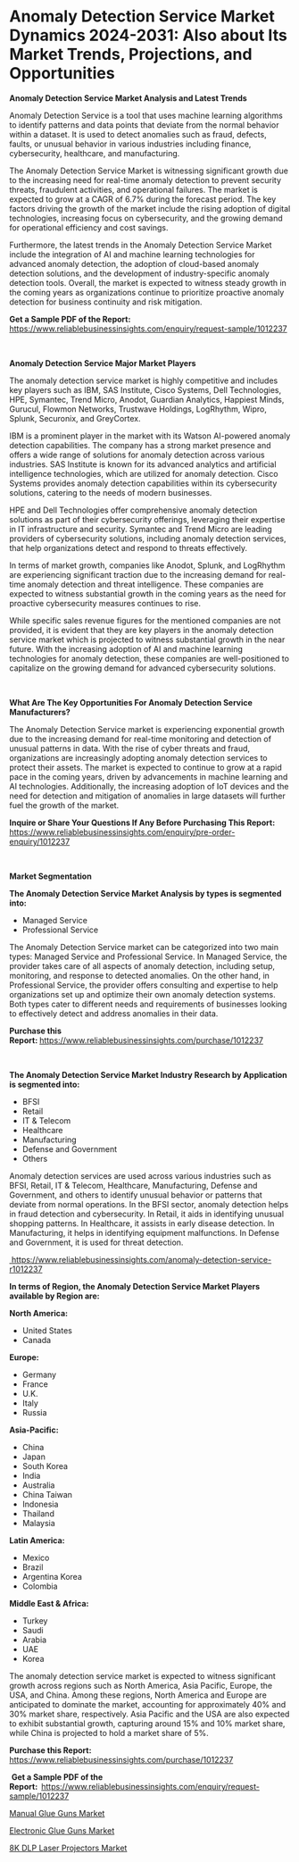 <p><h1>Anomaly Detection Service Market Dynamics 2024-2031: Also about Its Market Trends, Projections, and Opportunities</h1></p><p><strong>Anomaly Detection Service Market Analysis and Latest Trends</strong></p>
<p><p>Anomaly Detection Service is a tool that uses machine learning algorithms to identify patterns and data points that deviate from the normal behavior within a dataset. It is used to detect anomalies such as fraud, defects, faults, or unusual behavior in various industries including finance, cybersecurity, healthcare, and manufacturing.</p><p>The Anomaly Detection Service Market is witnessing significant growth due to the increasing need for real-time anomaly detection to prevent security threats, fraudulent activities, and operational failures. The market is expected to grow at a CAGR of 6.7% during the forecast period. The key factors driving the growth of the market include the rising adoption of digital technologies, increasing focus on cybersecurity, and the growing demand for operational efficiency and cost savings.</p><p>Furthermore, the latest trends in the Anomaly Detection Service Market include the integration of AI and machine learning technologies for advanced anomaly detection, the adoption of cloud-based anomaly detection solutions, and the development of industry-specific anomaly detection tools. Overall, the market is expected to witness steady growth in the coming years as organizations continue to prioritize proactive anomaly detection for business continuity and risk mitigation.</p></p>
<p><strong>Get a Sample PDF of the Report:&nbsp;</strong> <a href="https://www.reliablebusinessinsights.com/enquiry/request-sample/1012237">https://www.reliablebusinessinsights.com/enquiry/request-sample/1012237</a></p>
<p>&nbsp;</p>
<p><strong>Anomaly Detection Service Major Market Players</strong></p>
<p><p>The anomaly detection service market is highly competitive and includes key players such as IBM, SAS Institute, Cisco Systems, Dell Technologies, HPE, Symantec, Trend Micro, Anodot, Guardian Analytics, Happiest Minds, Gurucul, Flowmon Networks, Trustwave Holdings, LogRhythm, Wipro, Splunk, Securonix, and GreyCortex.</p><p>IBM is a prominent player in the market with its Watson AI-powered anomaly detection capabilities. The company has a strong market presence and offers a wide range of solutions for anomaly detection across various industries. SAS Institute is known for its advanced analytics and artificial intelligence technologies, which are utilized for anomaly detection. Cisco Systems provides anomaly detection capabilities within its cybersecurity solutions, catering to the needs of modern businesses.</p><p>HPE and Dell Technologies offer comprehensive anomaly detection solutions as part of their cybersecurity offerings, leveraging their expertise in IT infrastructure and security. Symantec and Trend Micro are leading providers of cybersecurity solutions, including anomaly detection services, that help organizations detect and respond to threats effectively.</p><p>In terms of market growth, companies like Anodot, Splunk, and LogRhythm are experiencing significant traction due to the increasing demand for real-time anomaly detection and threat intelligence. These companies are expected to witness substantial growth in the coming years as the need for proactive cybersecurity measures continues to rise.</p><p>While specific sales revenue figures for the mentioned companies are not provided, it is evident that they are key players in the anomaly detection service market which is projected to witness substantial growth in the near future. With the increasing adoption of AI and machine learning technologies for anomaly detection, these companies are well-positioned to capitalize on the growing demand for advanced cybersecurity solutions.</p></p>
<p>&nbsp;</p>
<p><strong>What Are The Key Opportunities For Anomaly Detection Service Manufacturers?</strong></p>
<p><p>The Anomaly Detection Service market is experiencing exponential growth due to the increasing demand for real-time monitoring and detection of unusual patterns in data. With the rise of cyber threats and fraud, organizations are increasingly adopting anomaly detection services to protect their assets. The market is expected to continue to grow at a rapid pace in the coming years, driven by advancements in machine learning and AI technologies. Additionally, the increasing adoption of IoT devices and the need for detection and mitigation of anomalies in large datasets will further fuel the growth of the market.</p></p>
<p><strong>Inquire or Share Your Questions If Any Before Purchasing This Report:</strong> <a href="https://www.reliablebusinessinsights.com/enquiry/pre-order-enquiry/1012237">https://www.reliablebusinessinsights.com/enquiry/pre-order-enquiry/1012237</a></p>
<p>&nbsp;</p>
<p><strong>Market Segmentation</strong></p>
<p><strong>The Anomaly Detection Service Market Analysis by types is segmented into:</strong></p>
<p><ul><li>Managed Service</li><li>Professional Service</li></ul></p>
<p><p>The Anomaly Detection Service market can be categorized into two main types: Managed Service and Professional Service. In Managed Service, the provider takes care of all aspects of anomaly detection, including setup, monitoring, and response to detected anomalies. On the other hand, in Professional Service, the provider offers consulting and expertise to help organizations set up and optimize their own anomaly detection systems. Both types cater to different needs and requirements of businesses looking to effectively detect and address anomalies in their data.</p></p>
<p><strong>Purchase this Report:&nbsp;</strong><a href="https://www.reliablebusinessinsights.com/purchase/1012237">https://www.reliablebusinessinsights.com/purchase/1012237</a></p>
<p>&nbsp;</p>
<p><strong>The Anomaly Detection Service Market Industry Research by Application is segmented into:</strong></p>
<p><ul><li>BFSI</li><li>Retail</li><li>IT & Telecom</li><li>Healthcare</li><li>Manufacturing</li><li>Defense and Government</li><li>Others</li></ul></p>
<p><p>Anomaly detection services are used across various industries such as BFSI, Retail, IT & Telecom, Healthcare, Manufacturing, Defense and Government, and others to identify unusual behavior or patterns that deviate from normal operations. In the BFSI sector, anomaly detection helps in fraud detection and cybersecurity. In Retail, it aids in identifying unusual shopping patterns. In Healthcare, it assists in early disease detection. In Manufacturing, it helps in identifying equipment malfunctions. In Defense and Government, it is used for threat detection.</p></p>
<p><a href="https://www.reliablebusinessinsights.com/anomaly-detection-service-r1012237">&nbsp;https://www.reliablebusinessinsights.com/anomaly-detection-service-r1012237</a></p>
<p><strong>In terms of Region, the Anomaly Detection Service Market Players available by Region are:</strong></p>
<p>
    <p> <strong> North America: </strong>
        <ul>
            <li>United States</li>
            <li>Canada</li>
        </ul>
        </p> 
    <p> <strong> Europe: </strong>
        <ul>
            <li>Germany</li>
            <li>France</li>
            <li>U.K.</li>
            <li>Italy</li>
            <li>Russia</li>
        </ul>
        </p> 
    <p> <strong> Asia-Pacific: </strong>
        <ul>
            <li>China</li>
            <li>Japan</li>
            <li>South Korea</li>
            <li>India</li>
            <li>Australia</li>
            <li>China Taiwan</li>
            <li>Indonesia</li>
            <li>Thailand</li>
            <li>Malaysia</li>
        </ul>
        </p> 
    <p> <strong> Latin America: </strong>
        <ul>
            <li>Mexico</li>
            <li>Brazil</li>
            <li>Argentina Korea</li>
            <li>Colombia</li>
        </ul>
        </p> 
    <p> <strong> Middle East & Africa: </strong>
        <ul>
            <li>Turkey</li>
            <li>Saudi</li>
            <li>Arabia</li>
            <li>UAE</li>
            <li>Korea</li>
        </ul>
    </p>
    </p>
<p><p>The anomaly detection service market is expected to witness significant growth across regions such as North America, Asia Pacific, Europe, the USA, and China. Among these regions, North America and Europe are anticipated to dominate the market, accounting for approximately 40% and 30% market share, respectively. Asia Pacific and the USA are also expected to exhibit substantial growth, capturing around 15% and 10% market share, while China is projected to hold a market share of 5%.</p></p>
<p><strong>Purchase this Report: </strong><a href="https://www.reliablebusinessinsights.com/purchase/1012237">https://www.reliablebusinessinsights.com/purchase/1012237</a></p>
<p>&nbsp;<strong>Get a Sample PDF of the Report:&nbsp;&nbsp;</strong><a href="https://www.reliablebusinessinsights.com/enquiry/request-sample/1012237">https://www.reliablebusinessinsights.com/enquiry/request-sample/1012237</a></p>
<p><strong></strong></p>
<p><p><a href="https://github.com/jodemen/Market-Research-Report-List-3/blob/main/manual-glue-guns-market.md">Manual Glue Guns Market</a></p><p><a href="https://github.com/RyleeBauch2023/Market-Research-Report-List-1/blob/main/electronic-glue-guns-market.md">Electronic Glue Guns Market</a></p><p><a href="https://github.com/AndreanneHane2023/Market-Research-Report-List-1/blob/main/8k-dlp-laser-projectors-market.md">8K DLP Laser Projectors Market</a></p></p>